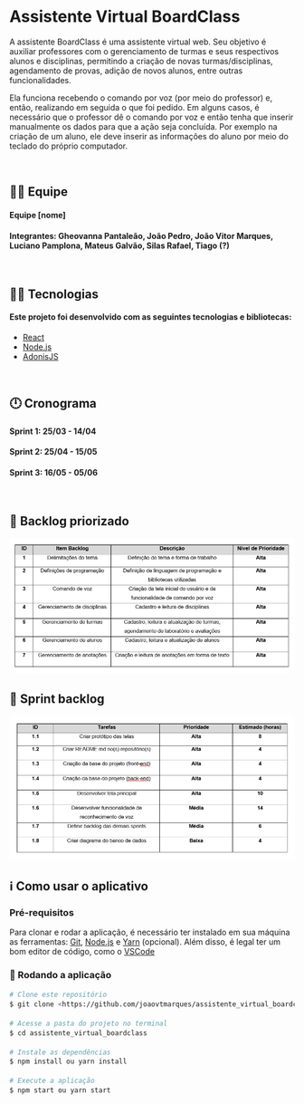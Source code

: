 # Assistente Virtual BoardClass

<p align="left">A assistente BoardClass é uma assistente virtual web. Seu objetivo é auxiliar professores com o gerenciamento de turmas e seus respectivos alunos e disciplinas, permitindo a criação de novas turmas/disciplinas, agendamento de provas, adição de novos alunos, entre outras funcionalidades. </p>
<p align="left">Ela funciona recebendo o comando por voz (por meio do professor) e, então, realizando em seguida o que foi pedido. Em alguns casos, é necessário que o professor dê o comando por voz e então tenha que inserir manualmente os dados para que a ação seja concluída. Por exemplo na criação de um aluno, ele deve inserir as informações do aluno por meio do teclado do próprio computador.</p>

<br>

## 🙅‍♂️ Equipe

#### **Equipe [nome]**
#### **Integrantes:** Gheovanna Pantaleão, João Pedro, João Vitor Marques, Luciano Pamplona, Mateus Galvão, Silas Rafael, Tiago (?)

<br>

## 👨‍💻 Tecnologias

#### Este projeto foi desenvolvido com as seguintes tecnologias e bibliotecas:

<!--ts-->

- [React](https://pt-br.reactjs.org/)
- [Node.js](https://nodejs.org/en/)
- [AdonisJS](https://adonisjs.com/)
<!--te-->

<br>

## 🕛 Cronograma

#### **Sprint 1:** 25/03 - 14/04
#### **Sprint 2:** 25/04 - 15/05
#### **Sprint 3:** 16/05 - 05/06

<br>

## 📃 Backlog priorizado

<img src="images/product-backlog.png" />

<br>

## 📄 Sprint backlog

<img src="images/sprint-backlog.png" />

<br>

## ℹ️ Como usar o aplicativo
### Pré-requisitos

Para clonar e rodar a aplicação, é necessário ter instalado em sua máquina as ferramentas:
[Git](https://git-scm.com), [Node.js](https://nodejs.org/en/) e [Yarn](https://yarnpkg.com/) (opcional).
Além disso, é legal ter um bom editor de código, como o [VSCode](https://code.visualstudio.com/)

### 🎲 Rodando a aplicação

```bash
# Clone este repositório
$ git clone <https://github.com/joaovtmarques/assistente_virtual_boardclass>

# Acesse a pasta do projeto no terminal
$ cd assistente_virtual_boardclass

# Instale as dependências
$ npm install ou yarn install

# Execute a aplicação
$ npm start ou yarn start
```
